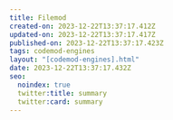 ```yaml
---
title: Filemod
created-on: 2023-12-22T13:37:17.412Z
updated-on: 2023-12-22T13:37:17.417Z
published-on: 2023-12-22T13:37:17.423Z
tags: codemod-engines
layout: "[codemod-engines].html"
date: 2023-12-22T13:37:17.432Z
seo:
  noindex: true
  twitter:title: summary
  twitter:card: summary
---
```

